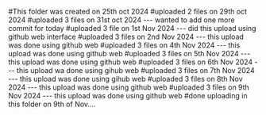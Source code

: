 #This folder was created on 25th oct  2024
#uploaded 2 files on 29th oct 2024
#uploaded 3 files on 31st oct 2024 --- wanted to add one more commit for today
#uploaded 3 file on 1st Nov 2024 --- did this upload using github web interface 
#uploaded 3 files on 2nd Nov 2024 --- this upload was done using github web
#uploaded 3 files on 4th Nov 2024 --- this upload was done using github web
#uploaded 3 files on 5th Nov 2024 --- this upload was done using github web
#uploaded 3 files on 6th Nov 2024 --- this upload wa done using gihub web
#uploaded 3 files on 7th Nov 2024 --- this upload was done using gihub web
#uploaded 3 files on 8th Nov 2024 --- this upload was done using github web
#uploaded 3 files on 9th Nov 2024 --- this upload was done using github web
#done uploading in this folder on 9th of Nov....
